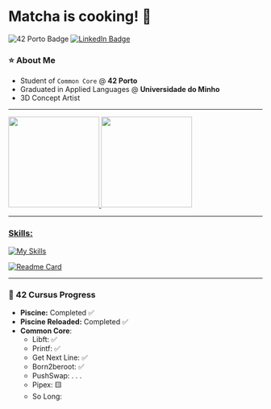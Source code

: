 # Matcha is cooking! 🍵

![42 Porto Badge](https://img.shields.io/badge/Porto_Student-black?style=flat&logo=42&logoColor=white)
[![LinkedIn Badge](https://img.shields.io/badge/LinkedIn-blue?style=flat&logo=linkedin&logoColor=white)](https://www.linkedin.com/in/matildecsilva/)


### ⭐ About Me

- Student of `Common Core` @ **42 Porto**
- Graduated in Applied Languages @ **Universidade do Minho**
- 3D Concept Artist

---

<div>
<a href="https://github.com/seu-usuário-aqui">
<img loading="lazy" height="180em" src="https://github-readme-stats.vercel.app/api/top-langs/?username=whtifigo&layout=compact&langs_count=7&theme=codeSTACKr"/>
<img loading="lazy" height="180em" src="https://github-readme-stats.vercel.app/api?username=whtifigo&show_icons=true&theme=codeSTACKr&include_all_commits=true&count_private=true"/>
</div>

---

### Skills:

[![My Skills](https://skillicons.dev/icons?i=c,html,css,js,solidity,vim,linux,latex,blender,ableton,ps,ai,pr,notion)](https://skillicons.dev)

[![Readme Card](https://github-readme-stats.vercel.app/api/pin/?username=whtifigo&repo=42_Libft&theme=codeSTACKr)](https://github.com/whtifigo/42_Libft) 

---

### 🎯 42 Cursus Progress

- **Piscine:** Completed ✅
- **Piscine Reloaded:** Completed ✅
- **Common Core**:
  - Libft: ✅
  - Printf: ✅
  - Get Next Line: ✅
  - Born2beroot: ✅
  - PushSwap: . . .
  - Pipex: 🟨
  - So Long: 
